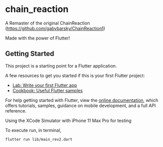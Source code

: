 # chain_reaction

A Remaster of the original ChainReaction (https://github.com/gabybarsky/ChainReaction1)

Made with the power of Flutter!

## Getting Started

This project is a starting point for a Flutter application.

A few resources to get you started if this is your first Flutter project:

- [Lab: Write your first Flutter app](https://flutter.dev/docs/get-started/codelab)
- [Cookbook: Useful Flutter samples](https://flutter.dev/docs/cookbook)

For help getting started with Flutter, view the
[online documentation](https://flutter.dev/docs), which offers tutorials,
samples, guidance on mobile development, and a full API reference.

Using the XCode Simulator with iPhone 11 Max Pro for testing

To execute run, in terminal,

`flutter run lib/main_rev2.dart`


